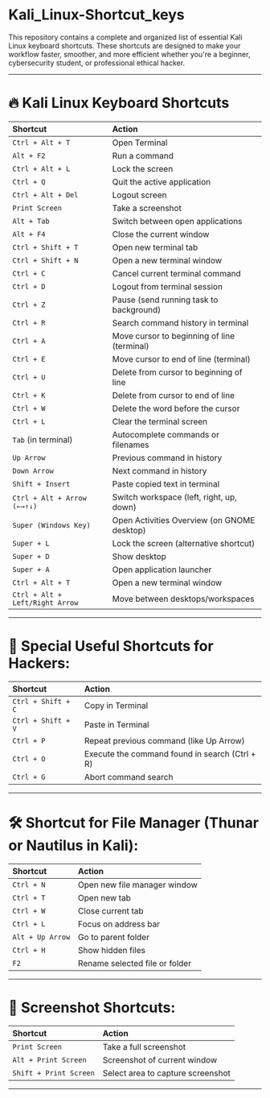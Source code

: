 # Kali_Linux-Shortcut_keys
This repository contains a complete and organized list of essential Kali Linux keyboard shortcuts. These shortcuts are designed to make your workflow faster, smoother, and more efficient whether you're a beginner, cybersecurity student, or professional ethical hacker.

---

# 🔥 **Kali Linux Keyboard Shortcuts**

| Shortcut | Action |
|:--------|:-------|
| `Ctrl + Alt + T` | Open Terminal |
| `Alt + F2` | Run a command |
| `Ctrl + Alt + L` | Lock the screen |
| `Ctrl + Q` | Quit the active application |
| `Ctrl + Alt + Del` | Logout screen |
| `Print Screen` | Take a screenshot |
| `Alt + Tab` | Switch between open applications |
| `Alt + F4` | Close the current window |
| `Ctrl + Shift + T` | Open new terminal tab |
| `Ctrl + Shift + N` | Open a new terminal window |
| `Ctrl + C` | Cancel current terminal command |
| `Ctrl + D` | Logout from terminal session |
| `Ctrl + Z` | Pause (send running task to background) |
| `Ctrl + R` | Search command history in terminal |
| `Ctrl + A` | Move cursor to beginning of line (terminal) |
| `Ctrl + E` | Move cursor to end of line (terminal) |
| `Ctrl + U` | Delete from cursor to beginning of line |
| `Ctrl + K` | Delete from cursor to end of line |
| `Ctrl + W` | Delete the word before the cursor |
| `Ctrl + L` | Clear the terminal screen |
| `Tab` (in terminal) | Autocomplete commands or filenames |
| `Up Arrow` | Previous command in history |
| `Down Arrow` | Next command in history |
| `Shift + Insert` | Paste copied text in terminal |
| `Ctrl + Alt + Arrow (←→↑↓)` | Switch workspace (left, right, up, down) |
| `Super (Windows Key)` | Open Activities Overview (on GNOME desktop) |
| `Super + L` | Lock the screen (alternative shortcut) |
| `Super + D` | Show desktop |
| `Super + A` | Open application launcher |
| `Ctrl + Alt + T` | Open a new terminal window |
| `Ctrl + Alt + Left/Right Arrow` | Move between desktops/workspaces |

---

# 🧠 **Special Useful Shortcuts for Hackers:**

| Shortcut | Action |
|:---------|:-------|
| `Ctrl + Shift + C` | Copy in Terminal |
| `Ctrl + Shift + V` | Paste in Terminal |
| `Ctrl + P` | Repeat previous command (like Up Arrow) |
| `Ctrl + O` | Execute the command found in search (Ctrl + R) |
| `Ctrl + G` | Abort command search |

---

# 🛠 **Shortcut for File Manager (Thunar or Nautilus in Kali):**

| Shortcut | Action |
|:---------|:-------|
| `Ctrl + N` | Open new file manager window |
| `Ctrl + T` | Open new tab |
| `Ctrl + W` | Close current tab |
| `Ctrl + L` | Focus on address bar |
| `Alt + Up Arrow` | Go to parent folder |
| `Ctrl + H` | Show hidden files |
| `F2` | Rename selected file or folder |

---

# 📸 **Screenshot Shortcuts:**

| Shortcut | Action |
|:---------|:-------|
| `Print Screen` | Take a full screenshot |
| `Alt + Print Screen` | Screenshot of current window |
| `Shift + Print Screen` | Select area to capture screenshot |

---
 
